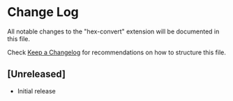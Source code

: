 # Change Log

All notable changes to the "hex-convert" extension will be documented in this file.

Check [Keep a Changelog](http://keepachangelog.com/) for recommendations on how to structure this file.

## [Unreleased]

- Initial release